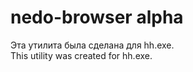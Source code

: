 # nedo-browser alpha
Эта утилита была сделана для hh.exe. <br>
This utility was created for hh.exe.
